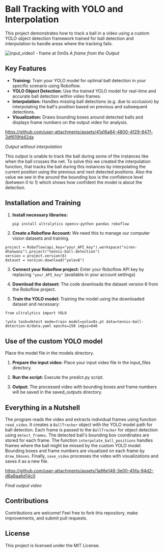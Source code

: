 # Ball Tracking with YOLO and Interpolation

This project demonstrates how to track a ball in a video using a custom YOLO object detection framework trained for ball detection and interpolation to handle areas where the tracking fails.

![input_video1 - frame at 0m0s](https://github.com/user-attachments/assets/f6db1088-ff93-4957-899a-23cbdf407148)
*A frame from the Output*

## Key Features

* **Training:** Train your YOLO model for optimal ball detection in your specific scenario using Roboflow. 
* **YOLO Object Detection:** Use the trained YOLO model for real-time and accurate ball detection within video frames.
* **Interpolation:** Handles missing ball detections (e.g. due to occlusion) by interpolating the ball's position based on previous and subsequent detections.
* **Visualization:** Draws bounding boxes around detected balls and displays frame numbers on the output video for analysis.


https://github.com/user-attachments/assets/41a16a84-4800-4f29-847f-3df619fd42da

*Output without interpolation*

This output is unable to track the ball during some of the instances like when the ball crosses the net. To solve this we created the interpolation function, that tracks the ball during this instances by interpolating the current position using the previous and next detected positions. Also the value we see in the around the bounding box is the confidence level (between 0 to 1) which shows how confident the model is about the detection.

## Installation and Training

1. **Install necessary libraries:**
   ```bash
   pip install ultralytics opencv-python pandas roboflow
   ```

2. **Create a Roboflow Account:** We need this to manage our computer vision datasets and training.

```
project = Roboflow(api_key="your_API_key").workspace("viren-dhanwani").project("tennis-ball-detection")
version = project.version(6)
dataset = version.download("yolov8")
```

3. **Connect your Roboflow project:** Enter your Roboflow API key by replacing `"your_API_key"` (available in your account settings)

4. **Download the dataset:** The code downloads the dataset version 6 from the Roboflow project.

5. **Train the YOLO model:** Training the model using the downloaded dataset and necessary:

```
from ultralytics import YOLO

!yolo task=detect mode=train model=yolov8x.pt data=tennis-ball-detection-6/data.yaml epochs=150 imgsz=640

```

## Use of the custom YOLO model

Place the model file in the models directory.

1. **Prepare the input video:** Place your input video file in the input_files directory.

2. **Run the script:** Execute the predict.py script.

3. **Output:** The processed video with bounding boxes and frame numbers will be saved in the saved_outputs directory.


## Everything in a Nutshell

The program reads the video and extracts individual frames using function `read_video`. It creates a `BallTracker` object with the YOLO model path for ball detection. Each frame is passed to the `BallTracker` for object detection using `detect_frames`. The detected ball's bounding box coordinates are stored for each frame. The function `interpolate_ball_positions` handles frames where the ball might be missed by the custom YOLO model. Bounding boxes and frame numbers are visualized on each frame by `draw_bboxes`. Finally, `save_video` processes the video with visualizations and saves it as a new file.

https://github.com/user-attachments/assets/1a86e148-3e00-45fa-94d2-d6a9aa6d14c0

*Final output video*

## Contributions

Contributions are welcome! Feel free to fork this repository, make improvements, and submit pull requests.

## License

This project is licensed under the MIT License.


 
